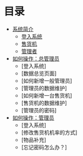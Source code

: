 # 目录

* [系统简介](README.md)
    * [登入系统](chapter1-howtologin.md)
    * [售货机](vending-machine.md)
    * [管理者](role.md)
* [如何操作：总管理员](howtouse-admin.md)
    * [登入系统]
    * [数据总览页面]
    * [如何新增一般管理员]
    * [管理员的数据维护]
    * [如何新增一台售货机]
    * [售货机的数据维护]
    * [管理员的密码]
* [如何操作：管理员](howtouse-manager.md)
    * [登入系统]
    * [修改售货机机率的方式]
    * [物品补充]
    * [忘记密码怎么办？]